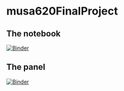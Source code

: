 # musa620FinalProject

## The notebook
[![Binder](https://mybinder.org/badge_logo.svg)](https://mybinder.org/v2/gh/xiaoranw8/musa620FinalProject/master?filepath=ZoneDashBoardFINAL.ipynb)

## The panel
[![Binder](https://mybinder.org/badge_logo.svg)](https://mybinder.org/v2/gh/xiaoranw8/musa620FinalProject/master?urlpath=panel%2FZoneDashBoardFINAL)
